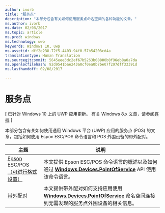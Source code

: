 ```yaml
---
author: ivorb
title: "服务点"
description: "本部分包含有关如何使用服务点命名空间的各种功能的文章。"
ms.author: ivorb
ms.date: 02/08/2017
ms.topic: article
ms.prod: windows
ms.technology: uwp
keywords: Windows 10, uwp
ms.assetid: dff2e238-72f5-4403-94f0-57b54203cd4a
translationtype: Human Translation
ms.sourcegitcommit: 5645eee3dc2ef67b5263b08800b0f96eb8a0a7da
ms.openlocfilehash: 92d9541bae243a0cf0ea0b7be07f207dff33391d
ms.lasthandoff: 02/08/2017

---
```

# <a name="point-of-service"></a>服务点

\[ 已针对 Windows 10 上的 UWP 应用更新。 有关 Windows 8.x 文章，请参阅[存档](http://go.microsoft.com/fwlink/p/?linkid=619132) \]

本部分包含有关如何使用通用 Windows 平台 (UWP) 应用的服务点 (POS) 的文章，包括如何使用 Espon ESC/POS 命令语言和 POS 外围设备的带外配对。

|主题|说明|
|--------|------------------|
| [Epson ESC/POS（可进行格式设置）](epson-esc-pos-with-formatting.md)   | 本文提供 Epson ESC/POS 命令语言的概述以及如何通过 [**Windows.Devices.PointOfService**](https://msdn.microsoft.com/library/windows/apps/windows.devices.pointofservice.aspx) API 使用该命令语言。 |
| [带外配对](out-of-band-pairing.md) | 本文提供带外配对如何支持应用使用 [**Windows.Devices.PointOfService**](https://msdn.microsoft.com/library/windows/apps/windows.devices.pointofservice.aspx) 命名空间连接到无需发现的服务点外围设备的相关信息。 |


